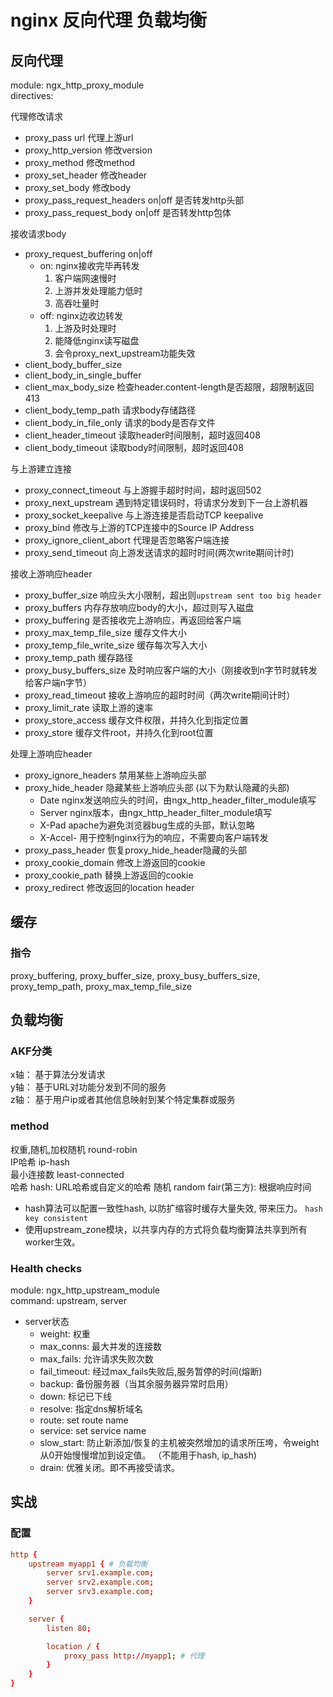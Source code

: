 # nginx 反向代理 负载均衡

## 反向代理

module: ngx_http_proxy_module  
directives:

代理修改请求

- proxy_pass url 代理上游url
- proxy_http_version 修改version
- proxy_method 修改method
- proxy_set_header 修改header
- proxy_set_body 修改body
- proxy_pass_request_headers on|off 是否转发http头部
- proxy_pass_request_body on|off 是否转发http包体

接收请求body

- proxy_request_buffering on|off
  - on: nginx接收完毕再转发
    1. 客户端网速慢时
    2. 上游并发处理能力低时
    3. 高吞吐量时
  - off: nginx边收边转发
    1. 上游及时处理时
    2. 能降低nginx读写磁盘
    3. 会令proxy_next_upstream功能失效
- client_body_buffer_size
- client_body_in_single_buffer
- client_max_body_size 检查header.content-length是否超限，超限制返回413
- client_body_temp_path 请求body存储路径
- client_body_in_file_only 请求的body是否存文件
- client_header_timeout 读取header时间限制，超时返回408
- client_body_timeout 读取body时间限制，超时返回408

与上游建立连接

- proxy_connect_timeout 与上游握手超时时间，超时返回502
- proxy_next_upstream 遇到特定错误码时，将请求分发到下一台上游机器
- proxy_socket_keepalive 与上游连接是否启动TCP keepalive
- proxy_bind 修改与上游的TCP连接中的Source IP Address
- proxy_ignore_client_abort 代理是否忽略客户端连接
- proxy_send_timeout 向上游发送请求的超时时间(两次write期间计时)

接收上游响应header

- proxy_buffer_size 响应头大小限制，超出则`upstream sent too big header`
- proxy_buffers 内存存放响应body的大小，超过则写入磁盘
- proxy_buffering 是否接收完上游响应，再返回给客户端
- proxy_max_temp_file_size 缓存文件大小
- proxy_temp_file_write_size 缓存每次写入大小
- proxy_temp_path 缓存路径
- proxy_busy_buffers_size 及时响应客户端的大小（刚接收到n字节时就转发给客户端n字节）
- proxy_read_timeout 接收上游响应的超时时间（两次write期间计时）
- proxy_limit_rate 读取上游的速率
- proxy_store_access 缓存文件权限，并持久化到指定位置
- proxy_store 缓存文件root，并持久化到root位置

处理上游响应header

- proxy_ignore_headers 禁用某些上游响应头部
- proxy_hide_header 隐藏某些上游响应头部 (以下为默认隐藏的头部)
  - Date nginx发送响应头的时间，由ngx_http_header_filter_module填写
  - Server nginx版本，由ngx_http_header_filter_module填写
  - X-Pad apache为避免浏览器bug生成的头部，默认忽略
  - X-Accel- 用于控制nginx行为的响应，不需要向客户端转发
- proxy_pass_header 恢复proxy_hide_header隐藏的头部
- proxy_cookie_domain 修改上游返回的cookie
- proxy_cookie_path 替换上游返回的cookie
- proxy_redirect 修改返回的location header

## 缓存

### 指令

proxy_buffering, proxy_buffer_size, proxy_busy_buffers_size, proxy_temp_path, proxy_max_temp_file_size

## 负载均衡

### AKF分类

x轴： 基于算法分发请求  
y轴： 基于URL对功能分发到不同的服务  
z轴： 基于用户ip或者其他信息映射到某个特定集群或服务  

### method

权重,随机,加权随机 round-robin  
IP哈希 ip-hash  
最小连接数 least-connected  
哈希 hash: URL哈希或自定义的哈希
随机 random
fair(第三方): 根据响应时间  

- hash算法可以配置一致性hash, 以防扩缩容时缓存大量失效, 带来压力。 `hash key consistent`  
- 使用upstream_zone模块，以共享内存的方式将负载均衡算法共享到所有worker生效。

### Health checks

module: ngx_http_upstream_module  
command: upstream, server

- server状态
  - weight: 权重
  - max_conns: 最大并发的连接数
  - max_fails: 允许请求失败次数
  - fail_timeout: 经过max_fails失败后,服务暂停的时间(熔断)
  - backup: 备份服务器（当其余服务器异常时启用）  
  - down: 标记已下线  
  - resolve: 指定dns解析域名
  - route: set route name
  - service: set service name
  - slow_start: 防止新添加/恢复的主机被突然增加的请求所压垮，令weight从0开始慢慢增加到设定值。 （不能用于hash, ip_hash)
  - drain: 优雅关闭。即不再接受请求。

## 实战

### 配置

```conf
http {
    upstream myapp1 { # 负载均衡
        server srv1.example.com;
        server srv2.example.com;
        server srv3.example.com;
    }

    server {
        listen 80;

        location / {
            proxy_pass http://myapp1; # 代理
        }
    }
}
```

